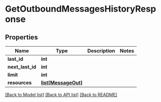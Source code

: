 # GetOutboundMessagesHistoryResponse

## Properties
Name | Type | Description | Notes
------------ | ------------- | ------------- | -------------
**last_id** | **int** |  | 
**next_last_id** | **int** |  | 
**limit** | **int** |  | 
**resources** | [**list[MessageOut]**](MessageOut.md) |  | 

[[Back to Model list]](../README.md#documentation-for-models) [[Back to API list]](../README.md#documentation-for-api-endpoints) [[Back to README]](../README.md)


